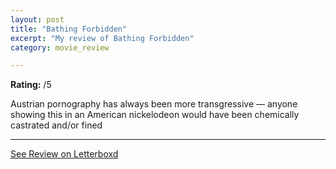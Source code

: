 ```yaml
---
layout: post
title: "Bathing Forbidden"
excerpt: "My review of Bathing Forbidden"
category: movie_review

---
```


**Rating:** /5

Austrian pornography has always been more transgressive — anyone showing this in an American nickelodeon would have been chemically castrated and/or fined

<hr>

[See Review on Letterboxd](https://boxd.it/4P9ub3)

